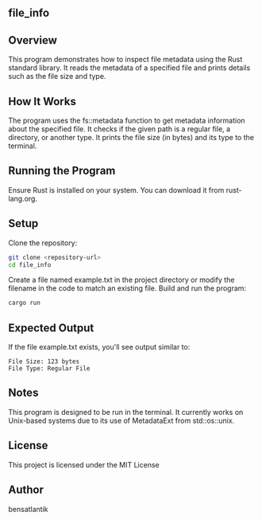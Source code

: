## file_info

## Overview
This program demonstrates how to inspect file metadata using the Rust standard library. It reads the metadata of a specified file and prints details such as the file size and type.

## How It Works
The program uses the fs::metadata function to get metadata information about the specified file.
It checks if the given path is a regular file, a directory, or another type.
It prints the file size (in bytes) and its type to the terminal.

## Running the Program
Ensure Rust is installed on your system. You can download it from rust-lang.org.

## Setup
Clone the repository:
```bash
git clone <repository-url>
cd file_info
```
Create a file named example.txt in the project directory or modify the filename in the code to match an existing file.
Build and run the program:
```bash
cargo run
```
## Expected Output
If the file example.txt exists, you'll see output similar to:
```
File Size: 123 bytes
File Type: Regular File
```

## Notes
This program is designed to be run in the terminal.
It currently works on Unix-based systems due to its use of MetadataExt from std::os::unix.

## License
This project is licensed under the MIT License

## Author
bensatlantik